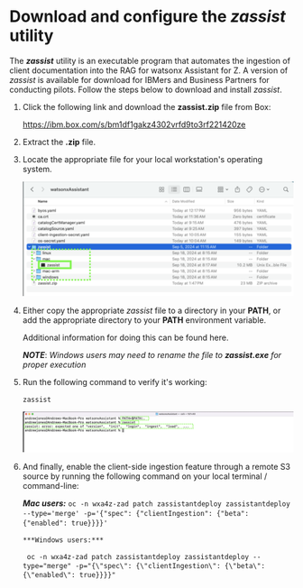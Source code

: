 # Download and configure the ***zassist*** utility

The ***zassist*** utility is an executable program that automates the ingestion of client documentation into the RAG for
watsonx Assistant for Z. A version of *zassist* is available for download for IBMers and Business Partners for
conducting pilots. Follow the steps below to download and install *zassist*.

1. Click the following link and download the **zassist.zip** file from Box:
   
      <a href="https://ibm.box.com/s/bm1df1gakz4302vrfd9to3rf221420ze" target="_blank">https://ibm.box.com/s/bm1df1gakz4302vrfd9to3rf221420ze</a>



2. Extract the **.zip** file.


3. Locate the appropriate file for your local workstation's operating system. 
   
    ![](_attachments/zassist-zip.png)
   

4. Either copy the appropriate *zassist* file to a directory in your **PATH**, or add the appropriate directory to your **PATH** environment variable. 
   
     Additional information for doing this can be found here. 

     ***NOTE***: *Windows users may need to rename the file to **zassist.exe** for proper execution*
   

5. Run the following command to verify it's working:
   
      ```
      zassist
      ```

      ![](_attachments/zassist1.png)

6. And finally, enable the client-side ingestion feature through a remote S3 source by running the following command on your local terminal / command-line:
   
      ***Mac users:***
       ```
       oc -n wxa4z-zad patch zassistantdeploy zassistantdeploy --type='merge' -p='{"spec": {"clientIngestion": {"beta": {"enabled": true}}}}'
       ```

       ***Windows users:***
      ```
       oc -n wxa4z-zad patch zassistantdeploy zassistantdeploy --type="merge" -p="{\"spec\": {\"clientIngestion\": {\"beta\": {\"enabled\": true}}}}"
      ```